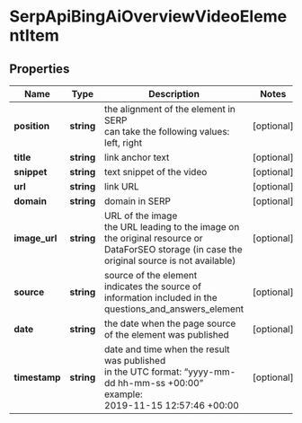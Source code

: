 # SerpApiBingAiOverviewVideoElementItem

## Properties

| Name | Type | Description | Notes |
|------------ | ------------- | ------------- | -------------|
**position** | **string** | the alignment of the element in SERP<br>can take the following values:<br>left, right |[optional]|
**title** | **string** | link anchor text |[optional]|
**snippet** | **string** | text snippet of the video |[optional]|
**url** | **string** | link URL |[optional]|
**domain** | **string** | domain in SERP |[optional]|
**image_url** | **string** | URL of the image<br>the URL leading to the image on the original resource or DataForSEO storage (in case the original source is not available) |[optional]|
**source** | **string** | source of the element<br>indicates the source of information included in the questions_and_answers_element |[optional]|
**date** | **string** | the date when the page source of the element was published |[optional]|
**timestamp** | **string** | date and time when the result was published<br>in the UTC format: “yyyy-mm-dd hh-mm-ss +00:00”<br>example:<br>2019-11-15 12:57:46 +00:00 |[optional]|